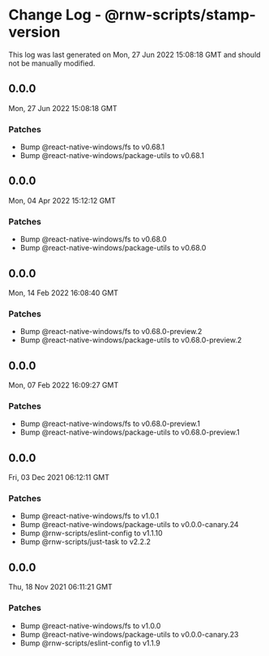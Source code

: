# Change Log - @rnw-scripts/stamp-version

This log was last generated on Mon, 27 Jun 2022 15:08:18 GMT and should not be manually modified.

<!-- Start content -->

## 0.0.0

Mon, 27 Jun 2022 15:08:18 GMT

### Patches

- Bump @react-native-windows/fs to v0.68.1
- Bump @react-native-windows/package-utils to v0.68.1

## 0.0.0

Mon, 04 Apr 2022 15:12:12 GMT

### Patches

- Bump @react-native-windows/fs to v0.68.0
- Bump @react-native-windows/package-utils to v0.68.0

## 0.0.0

Mon, 14 Feb 2022 16:08:40 GMT

### Patches

- Bump @react-native-windows/fs to v0.68.0-preview.2
- Bump @react-native-windows/package-utils to v0.68.0-preview.2

## 0.0.0

Mon, 07 Feb 2022 16:09:27 GMT

### Patches

- Bump @react-native-windows/fs to v0.68.0-preview.1
- Bump @react-native-windows/package-utils to v0.68.0-preview.1

## 0.0.0

Fri, 03 Dec 2021 06:12:11 GMT

### Patches

- Bump @react-native-windows/fs to v1.0.1
- Bump @react-native-windows/package-utils to v0.0.0-canary.24
- Bump @rnw-scripts/eslint-config to v1.1.10
- Bump @rnw-scripts/just-task to v2.2.2

## 0.0.0

Thu, 18 Nov 2021 06:11:21 GMT

### Patches

- Bump @react-native-windows/fs to v1.0.0
- Bump @react-native-windows/package-utils to v0.0.0-canary.23
- Bump @rnw-scripts/eslint-config to v1.1.9
